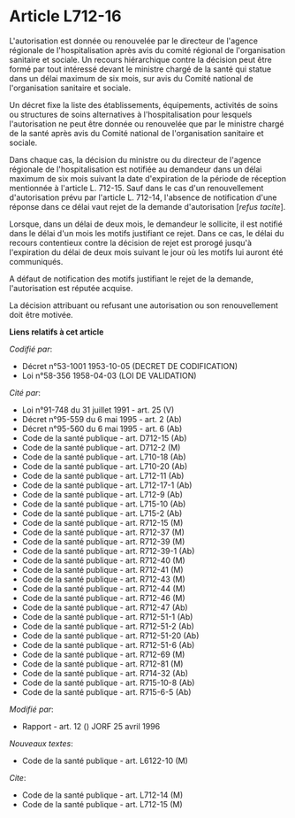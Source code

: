# Article L712-16

L'autorisation est donnée ou renouvelée par le directeur de l'agence régionale de l'hospitalisation après avis du comité
régional de l'organisation sanitaire et sociale. Un recours hiérarchique contre la décision peut être formé par tout
intéressé devant le ministre chargé de la santé qui statue dans un délai maximum de six mois, sur avis du Comité national de
l'organisation sanitaire et sociale.

Un décret fixe la liste des établissements, équipements, activités de soins ou structures de soins alternatives à
l'hospitalisation pour lesquels l'autorisation ne peut être donnée ou renouvelée que par le ministre chargé de la santé après
avis du Comité national de l'organisation sanitaire et sociale.

Dans chaque cas, la décision du ministre ou du directeur de l'agence régionale de l'hospitalisation est notifiée au demandeur
dans un délai maximum de six mois suivant la date d'expiration de la période de réception mentionnée à l'article L. 712-15.
Sauf dans le cas d'un renouvellement d'autorisation prévu par l'article L. 712-14, l'absence de notification d'une réponse
dans ce délai vaut rejet de la demande d'autorisation [*refus tacite*].

Lorsque, dans un délai de deux mois, le demandeur le sollicite, il est notifié dans le délai d'un mois les motifs justifiant
ce rejet. Dans ce cas, le délai du recours contentieux contre la décision de rejet est prorogé jusqu'à l'expiration du délai
de deux mois suivant le jour où les motifs lui auront été communiqués.

A défaut de notification des motifs justifiant le rejet de la demande, l'autorisation est réputée acquise.

La décision attribuant ou refusant une autorisation ou son renouvellement doit être motivée.

**Liens relatifs à cet article**

_Codifié par_:

  - Décret n°53-1001 1953-10-05 (DECRET DE CODIFICATION)
  - Loi n°58-356 1958-04-03 (LOI DE VALIDATION)

_Cité par_:

  - Loi n°91-748 du 31 juillet 1991 - art. 25 (V)
  - Décret n°95-559 du 6 mai 1995 - art. 2 (Ab)
  - Décret n°95-560 du 6 mai 1995 - art. 6 (Ab)
  - Code de la santé publique - art. D712-15 (Ab)
  - Code de la santé publique - art. D712-2 (M)
  - Code de la santé publique - art. L710-18 (Ab)
  - Code de la santé publique - art. L710-20 (Ab)
  - Code de la santé publique - art. L712-11 (Ab)
  - Code de la santé publique - art. L712-17-1 (Ab)
  - Code de la santé publique - art. L712-9 (Ab)
  - Code de la santé publique - art. L715-10 (Ab)
  - Code de la santé publique - art. L715-2 (Ab)
  - Code de la santé publique - art. R712-15 (M)
  - Code de la santé publique - art. R712-37 (M)
  - Code de la santé publique - art. R712-39 (M)
  - Code de la santé publique - art. R712-39-1 (Ab)
  - Code de la santé publique - art. R712-40 (M)
  - Code de la santé publique - art. R712-41 (M)
  - Code de la santé publique - art. R712-43 (M)
  - Code de la santé publique - art. R712-44 (M)
  - Code de la santé publique - art. R712-46 (M)
  - Code de la santé publique - art. R712-47 (Ab)
  - Code de la santé publique - art. R712-51-1 (Ab)
  - Code de la santé publique - art. R712-51-2 (Ab)
  - Code de la santé publique - art. R712-51-20 (Ab)
  - Code de la santé publique - art. R712-51-6 (Ab)
  - Code de la santé publique - art. R712-69 (M)
  - Code de la santé publique - art. R712-81 (M)
  - Code de la santé publique - art. R714-32 (Ab)
  - Code de la santé publique - art. R715-10-8 (Ab)
  - Code de la santé publique - art. R715-6-5 (Ab)

_Modifié par_:

  - Rapport - art. 12 () JORF 25 avril 1996

_Nouveaux textes_:

  - Code de la santé publique - art. L6122-10 (M)

_Cite_:

  - Code de la santé publique - art. L712-14 (M)
  - Code de la santé publique - art. L712-15 (M)
